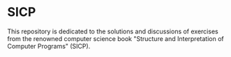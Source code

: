 # SICP
This repository is dedicated to the solutions and discussions of exercises from the renowned computer science book "Structure and Interpretation of Computer Programs" (SICP). 
